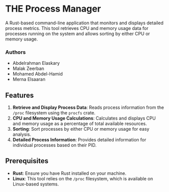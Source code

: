 # THE Process Manager

A Rust-based command-line application that monitors and displays detailed process metrics. This tool retrieves CPU and memory usage data for processes running on the system and allows sorting by either CPU or memory usage.

### Authors
- Abdelrahman Elaskary
- Malak Zeerban
- Mohamed Abdel-Hamid
- Merna Elsaaran

## Features
1. **Retrieve and Display Process Data**: Reads process information from the `/proc` filesystem using the `procfs` crate.
2. **CPU and Memory Usage Calculations**: Calculates and displays CPU and memory usage as a percentage of total available resources.
3. **Sorting**: Sort processes by either CPU or memory usage for easy analysis.
4. **Detailed Process Information**: Provides detailed information for individual processes based on their PID.

## Prerequisites
- **Rust**: Ensure you have Rust installed on your machine.
- **Linux**: This tool relies on the `/proc` filesystem, which is available on Linux-based systems.
